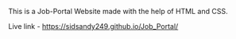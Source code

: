 This is a Job-Portal Website made with the help of HTML and CSS.

Live link -   https://sidsandy249.github.io/Job_Portal/
